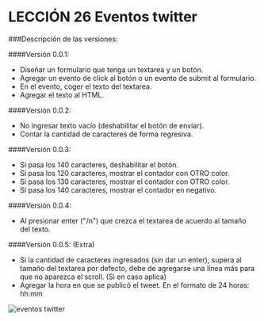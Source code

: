 # LECCIÓN 26 Eventos twitter

###Descripción de las versiones:

####Versión 0.0.1:
- Diseñar un formulario que tenga un textarea y un botón.
- Agregar un evento de click al botón o un evento de submit al formulario.
- En el evento, coger el texto del textarea.
- Agregar el texto al HTML.

####Versión 0.0.2:
- No ingresar texto vacío (deshabilitar el botón de enviar).
- Contar la cantidad de caracteres de forma regresiva.

####Versión 0.0.3:
- Si pasa los 140 caracteres, deshabilitar el botón.
- Si pasa los 120 caracteres, mostrar el contador con OTRO color.
- Si pasa los 130 caracteres, mostrar el contador con OTRO color.
- Si pasa los 140 caracteres, mostrar el contador en negativo.

####Versión 0.0.4:
- Al presionar enter ("/n") que crezca el textarea de acuerdo al tamaño del texto.

####Versión 0.0.5: (Extra)
- Si la cantidad de caracteres ingresados (sin dar un enter), supera al tamaño del textarea por defecto, debe de agregarse una línea más para que no aparezca el scroll. (Si en caso aplica)
- Agregar la hora en que se publicó el tweet. En el formato de 24 horas: hh:mm

![eventos twitter](http://3.1m.yt/K4bkum.png "twitter")
